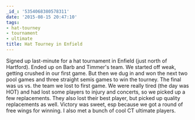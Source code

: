 ```yaml
---
_id_: '5354068380578311'
date: '2015-08-15 20:47:10'
tags:
- hat-tourney
- tournament
- ultimate
title: Hat Tourney in Enfield
---
```


Signed up last-minute for a hat tournament in Enfield (just north of Hartford). Ended up on Barb and Timmer's team. We started off weak, getting crushed in our first game. But then we dug in and won the next two pool games and three straight semis games to win the tourney. The final was us vs. the team we lost to first game. We were really tired (the day was HOT) and had lost some players to injury and concerts, so we picked up a few replacements. They also lost their best player, but picked up quality replacements as well. Victory was sweet, esp because we got a round of free wings for winning. I also met a bunch of cool CT ultimate players.
